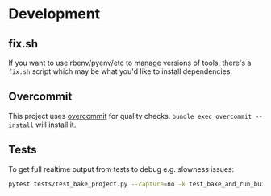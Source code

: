 # Development

## fix.sh

If you want to use rbenv/pyenv/etc to manage versions of tools,
there's a `fix.sh` script which may be what you'd like to install
dependencies.

## Overcommit

This project uses [overcommit](https://github.com/sds/overcommit) for
quality checks.  `bundle exec overcommit --install` will install it.

## Tests

To get full realtime output from tests to debug e.g. slowness issues:

```sh
pytest tests/test_bake_project.py --capture=no -k test_bake_and_run_build
```
